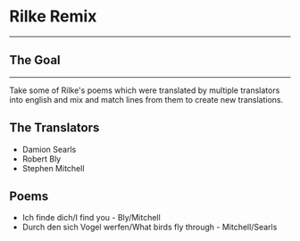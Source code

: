 # Rilke Remix
--------------
## The Goal
------
Take some of Rilke's poems which were translated by multiple translators into english and mix and match lines from them to create new translations.

## The Translators
- Damion Searls
- Robert Bly
- Stephen Mitchell

## Poems
- Ich finde dich/I find you - Bly/Mitchell
- Durch den sich Vogel werfen/What birds fly through - Mitchell/Searls